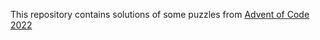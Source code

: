 This repository contains solutions of some puzzles from [Advent of Code 2022](https://adventofcode.com/2022)
